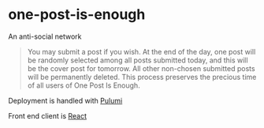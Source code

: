 # one-post-is-enough

An anti-social network

> You may submit a post if you wish. At the end of the day, one post
> will be randomly selected among all posts submitted today, and this
> will be the cover post for tomorrow. All other non-chosen submitted
> posts will be permanently deleted. This process preserves the precious
> time of all users of One Post Is Enough.

Deployment is handled with [Pulumi](https://www.pulumi.com/)

Front end client is [React](https://react.dev/)

